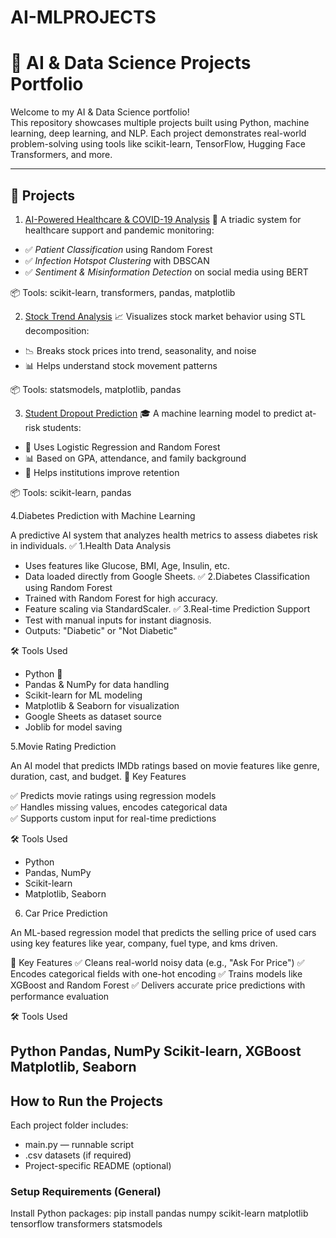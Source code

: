 # AI-MLPROJECTS
# 🧠 AI & Data Science Projects Portfolio

Welcome to my AI & Data Science portfolio!  
This repository showcases multiple projects built using Python, machine learning, deep learning, and NLP. Each project demonstrates real-world problem-solving using tools like scikit-learn, TensorFlow, Hugging Face Transformers, and more.

---

## 📁 Projects
1. [AI-Powered Healthcare & COVID-19 Analysis](./AI_Powered_Healthcare_COVID19_Analysis)
🔬 A triadic system for healthcare support and pandemic monitoring:
- ✅ *Patient Classification* using Random Forest
- ✅ *Infection Hotspot Clustering* with DBSCAN
- ✅ *Sentiment & Misinformation Detection* on social media using BERT

📦 Tools: scikit-learn, transformers, pandas, matplotlib

 2. [Stock Trend Analysis](./Stock_Trend_Analysis)
📈 Visualizes stock market behavior using STL decomposition:
- 📉 Breaks stock prices into trend, seasonality, and noise
- 📊 Helps understand stock movement patterns

📦 Tools: statsmodels, matplotlib, pandas

 3. [Student Dropout Prediction](./Student_Dropout_Prediction)
🎓 A machine learning model to predict at-risk students:
- 🎯 Uses Logistic Regression and Random Forest
- 📊 Based on GPA, attendance, and family background
- 🧠 Helps institutions improve retention

📦 Tools: scikit-learn, pandas


 4.Diabetes Prediction with Machine Learning 

A predictive AI system that analyzes health metrics to assess diabetes risk in individuals.
✅ 1.Health Data Analysis
- Uses features like Glucose, BMI, Age, Insulin, etc.
- Data loaded directly from Google Sheets.
✅ 2.Diabetes Classification using Random Forest
- Trained with Random Forest for high accuracy.
- Feature scaling via StandardScaler.
✅ 3.Real-time Prediction Support
- Test with manual inputs for instant diagnosis.
- Outputs: "Diabetic" or "Not Diabetic"

🛠️ Tools Used

- Python 🐍  
- Pandas & NumPy for data handling  
- Scikit-learn for ML modeling  
- Matplotlib & Seaborn for visualization  
- Google Sheets as dataset source  
- Joblib for model saving  

5.Movie Rating Prediction 

An AI model that predicts IMDb ratings based on movie features like genre, duration, cast, and budget.
🧠 Key Features

✅ Predicts movie ratings using regression models  
✅ Handles missing values, encodes categorical data  
✅ Supports custom input for real-time predictions

🛠️ Tools Used

- Python  
- Pandas, NumPy  
- Scikit-learn  
- Matplotlib, Seaborn

6. Car Price Prediction 

An ML-based regression model that predicts the selling price of used cars using key features like year, company, fuel type, and kms driven.

🧠 Key Features
✅ Cleans real-world noisy data (e.g., "Ask For Price")
✅ Encodes categorical fields with one-hot encoding
✅ Trains models like XGBoost and Random Forest
✅ Delivers accurate price predictions with performance evaluation

🛠️ Tools Used

Python
Pandas, NumPy
Scikit-learn, XGBoost
Matplotlib, Seaborn
---

## How to Run the Projects

Each project folder includes:
- main.py — runnable script
- .csv datasets (if required)
- Project-specific README (optional)

### Setup Requirements (General)

Install Python packages:
pip install pandas numpy scikit-learn matplotlib tensorflow transformers statsmodels

